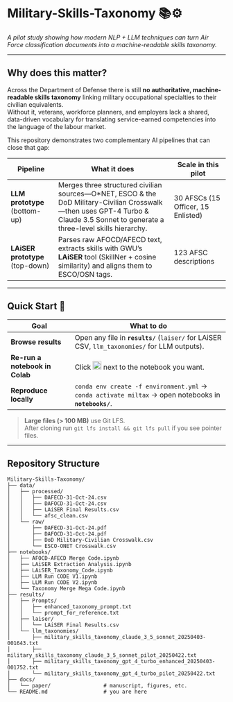 # Military-Skills-Taxonomy 📚⚙️
*A pilot study showing how modern NLP + LLM techniques can turn Air Force classification documents into a machine-readable skills taxonomy.*

---

## Why does this matter?

Across the Department of Defense there is still **no authoritative, machine-readable skills taxonomy** linking military occupational specialties to their civilian equivalents.  
Without it, veterans, workforce planners, and employers lack a shared, data-driven vocabulary for translating service-earned competencies into the language of the labour market.

This repository demonstrates two complementary AI pipelines that can close that gap:

| Pipeline | What it does | Scale in this pilot |
|----------|--------------|---------------------|
| **LLM prototype** (bottom-up) | Merges three structured civilian sources—O*NET, ESCO & the DoD Military-Civilian Crosswalk—then uses GPT-4 Turbo & Claude 3.5 Sonnet to generate a three-level skills hierarchy. | 30 AFSCs (15 Officer, 15 Enlisted) |
| **LAiSER prototype** (top-down) | Parses raw AFOCD/AFECD text, extracts skills with GWU’s **LAiSER** tool (SkillNer + cosine similarity) and aligns them to ESCO/OSN tags. | 123 AFSC descriptions |

---

## Quick Start 🚀

| Goal | What to do |
|------|------------|
| **Browse results** | Open any file in **`results/`** (`laiser/` for LAiSER CSV, `llm_taxonomies/` for LLM outputs). |
| **Re-run a notebook in Colab** | Click <img src="https://colab.research.google.com/assets/colab-badge.svg" alt="Open in Colab" height="20"/> next to the notebook you want. |
| **Reproduce locally** | `conda env create -f environment.yml` → `conda activate miltax` → open notebooks in **`notebooks/`**. |

> **Large files (> 100 MB)** use Git LFS.  
> After cloning run `git lfs install && git lfs pull` if you see pointer files.

---

## Repository Structure
```text
Military-Skills-Taxonomy/
├── data/
│   ├── processed/
│   │   ├── DAFECD-31-Oct-24.csv
│   │   ├── DAFOCD-31-Oct-24.csv
│   │   ├── LAiSER Final Results.csv
│   │   └── afsc_clean.csv
│   └── raw/
│       ├── DAFECD-31-Oct-24.pdf
│       ├── DAFOCD-31-Oct-24.pdf
│       ├── DoD Military-Civilian Crosswalk.csv
│       └── ESCO-ONET Crosswalk.csv
├── notebooks/
│   ├── AFOCD-AFECD Merge Code.ipynb
│   ├── LAiSER Extraction Analysis.ipynb
│   ├── LAiSER_Taxonomy_Code.ipynb
│   ├── LLM Run CODE V1.ipynb
│   ├── LLM Run CODE V2.ipynb
│   └── Taxonomy Merge Mega Code.ipynb
├── results/
│   ├── Prompts/
│   │   ├── enhanced_taxonomy_prompt.txt
│   │   └── prompt_for_reference.txt
│   ├── laiser/
│   │   └── LAiSER Final Results.csv
│   └── llm_taxonomies/
│       ├── military_skills_taxonomy_claude_3_5_sonnet_20250403-001643.txt
│       ├── military_skills_taxonomy_claude_3_5_sonnet_pilot_20250422.txt
│       ├── military_skills_taxonomy_gpt_4_turbo_enhanced_20250403-001752.txt
│       └── military_skills_taxonomy_gpt_4_turbo_pilot_20250422.txt
├── docs/
│   └── paper/                 # manuscript, figures, etc.
└── README.md                  # you are here
